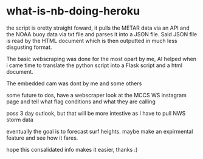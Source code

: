 # what-is-nb-doing-heroku
the script is oretty straight foward, it pulls the METAR data via an API and the NOAA buoy data via txt file and parses it into a JSON file.
Said JSON file is read by the HTML document which is then outputted in much less disgusting format.

The basic webscraping was done for the most opart by me, AI helped when i came time to translate the python script into a Flask script and a html document.

The embedded cam was dont by me and some others

some future to dos, have a webscraper look at the MCCS WS instagram page and tell what flag conditions and what they are calling

poss 3 day outlook, but that will be more intestive as I have to pull NWS storm data

eventually the goal is to forecast surf heights. maybe make an expirmental feature and see how it fares.

hope this consalidated info makes it easier, thanks :)
